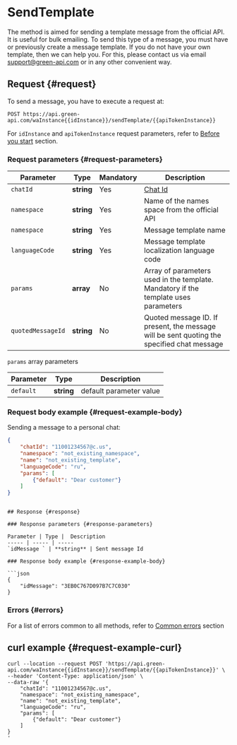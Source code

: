 # SendTemplate

The method is aimed for sending a template message from the official API. It is useful for bulk emailing. To send this type of a message, you must have or previously create a message template. If you do not have your own template, then we can help you. For this, please contact us via email support@green-api.com or in any other convenient way.

## Request {#request}

To send a message, you have to execute a request at:
```
POST https://api.green-api.com/waInstance{{idInstance}}/sendTemplate/{{apiTokenInstance}}
```

For `idInstance` and `apiTokenInstance` request parameters, refer to [Before you start](../../before-start.md#parameters) section.

### Request parameters {#request-parameters}

Parameter | Type | Mandatory | Description
----- | ----- | ----- | -----
`chatId` | **string** | Yes | [Chat Id](../chat-id.md)
`namespace` | **string** | Yes | Name of the names space from the official API
`namespace` | **string** | Yes | Message template name
`languageCode` | **string** | Yes | Message template localization language code
`params` | **array** | No | Array of parameters used in the template. Mandatory if the template uses parameters
`quotedMessageId` | **string** | No | Quoted message ID. If present, the message will be sent quoting the specified chat message

`params` array parameters

Parameter | Type | Description
----- | ----- | -----
`default` | **string** | default parameter value


### Request body example {#request-example-body}

Sending a message to a personal chat:
```json
{
    "chatId": "11001234567@c.us",
    "namespace": "not_existing_namespace",
    "name": "not_existing_template",
    "languageCode": "ru",
    "params": [
        {"default": "Dear customer"}
    ]
}

```
```

## Response {#response}

### Response parameters {#response-parameters}

Parameter | Type |  Description
----- | ----- | -----
`idMessage ` | **string** | Sent message Id 

### Response body example {#response-example-body}

```json
{
    "idMessage": "3EB0C767D097B7C7C030"
}
```

### Errors {#errors}

For a list of errors common to all methods, refer to [Common errors](../common-errors.md) section

## curl example  {#request-example-curl}

```
curl --location --request POST 'https://api.green-api.com/waInstance{{idInstance}}/sendTemplate/{{apiTokenInstance}}' \
--header 'Content-Type: application/json' \
--data-raw '{
    "chatId": "11001234567@c.us",
    "namespace": "not_existing_namespace",
    "name": "not_existing_template",
    "languageCode": "ru",
    "params": [
        {"default": "Dear customer"}
    ]
}
'
```
